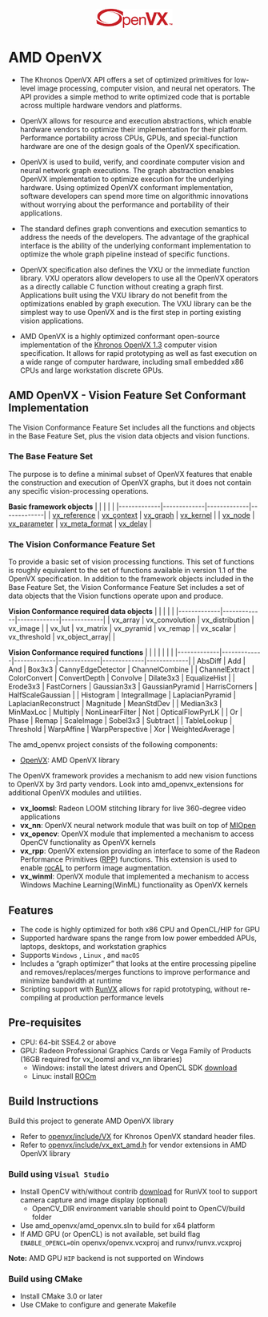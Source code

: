 <p align="center"><img width="30%" src="../docs/images/OpenVX_logo.png" /></p>

# AMD OpenVX

* The Khronos OpenVX API offers a set of optimized primitives for low-level image processing, computer vision, and neural net operators. The API provides a simple method to write optimized code that is portable across multiple hardware vendors and platforms.

* OpenVX allows for resource and execution abstractions, which enable hardware vendors to optimize their implementation for their platform. Performance portability across CPUs, GPUs, and special-function hardware are one of the design goals of the OpenVX specification.

* OpenVX is used to build, verify, and coordinate computer vision and neural network graph executions. The graph abstraction enables OpenVX implementation to optimize execution for the underlying hardware.  Using optimized OpenVX conformant implementation, software developers can spend more time on algorithmic innovations without worrying about the performance and portability of their applications.

* The standard defines graph conventions and execution semantics to address the needs of the developers. The advantage of the graphical interface is the ability of the underlying conformant implementation to optimize the whole graph pipeline instead of specific functions.

* OpenVX specification also defines the VXU or the immediate function library. VXU operators allow developers to use all the OpenVX operators as a directly callable C function without creating a graph first. Applications built using the VXU library do not benefit from the optimizations enabled by graph execution. The VXU library can be the simplest way to use OpenVX and is the first step in porting existing vision applications.

* AMD OpenVX is a highly optimized conformant open-source implementation of the [Khronos OpenVX 1.3](https://www.khronos.org/registry/OpenVX/specs/1.3/html/OpenVX_Specification_1_3.html) computer vision specification. It allows for rapid prototyping as well as fast execution on a wide range of computer hardware, including small embedded x86 CPUs and large workstation discrete GPUs.

## AMD OpenVX - Vision Feature Set Conformant Implementation

The Vision Conformance Feature Set includes all the functions and objects in the Base Feature Set, plus the vision data objects and vision functions.

### The Base Feature Set

The purpose is to define a minimal subset of OpenVX features that enable the construction and execution of OpenVX graphs, but it does not contain any specific vision-processing operations.

**Basic framework objects**
| <!-- -->    | <!-- -->    | <!-- -->    | <!-- -->    |
|-------------|-------------|-------------|-------------|
| [vx_reference](https://www.khronos.org/registry/OpenVX/specs/1.3/html/OpenVX_Specification_1_3.html#_vx_reference) | [vx_context](https://www.khronos.org/registry/OpenVX/specs/1.3/html/OpenVX_Specification_1_3.html#_vx_context) | [vx_graph](https://www.khronos.org/registry/OpenVX/specs/1.3/html/OpenVX_Specification_1_3.html#_vx_graph) | [vx_kernel](https://www.khronos.org/registry/OpenVX/specs/1.3/html/OpenVX_Specification_1_3.html#_vx_kernel) | 
| [vx_node](https://www.khronos.org/registry/OpenVX/specs/1.3/html/OpenVX_Specification_1_3.html#_vx_node) | [vx_parameter](https://www.khronos.org/registry/OpenVX/specs/1.3/html/OpenVX_Specification_1_3.html#_vx_parameter) | [vx_meta_format](https://www.khronos.org/registry/OpenVX/specs/1.3/html/OpenVX_Specification_1_3.html#_vx_meta_format) | [vx_delay](https://www.khronos.org/registry/OpenVX/specs/1.3/html/OpenVX_Specification_1_3.html#_vx_delay) |

### The Vision Conformance Feature Set

To provide a basic set of vision processing functions. This set of functions is roughly equivalent to the set of functions available in version 1.1 of the OpenVX specification. In addition to the framework objects included in the Base Feature Set, the Vision Conformance Feature Set includes a set of data objects that the Vision functions operate upon and produce.

**Vision Conformance required data objects**
| <!-- -->    | <!-- -->    | <!-- -->    | <!-- -->    |
|-------------|-------------|-------------|-------------|
| vx_array | vx_convolution | vx_distribution | vx_image |
| vx_lut | vx_matrix | vx_pyramid | vx_remap |
| vx_scalar | vx_threshold | vx_object_array| |

**Vision Conformance required functions**
| <!-- -->    | <!-- -->    | <!-- -->    | <!-- -->    | <!-- -->    | <!-- -->    |
|-------------|-------------|-------------|-------------|-------------|-------------|
| AbsDiff | Add | And | Box3x3 | CannyEdgeDetector | ChannelCombine | 
| ChannelExtract | ColorConvert | ConvertDepth | Convolve | Dilate3x3 | EqualizeHist |
| Erode3x3 | FastCorners | Gaussian3x3 | GaussianPyramid | HarrisCorners | HalfScaleGaussian |
| Histogram | IntegralImage | LaplacianPyramid | LaplacianReconstruct | Magnitude | MeanStdDev |
| Median3x3 | MinMaxLoc | Multiply | NonLinearFilter | Not | OpticalFlowPyrLK |
| Or | Phase | Remap | ScaleImage | Sobel3x3 | Subtract |
| TableLookup | Threshold | WarpAffine | WarpPerspective | Xor | WeightedAverage |

The amd_openvx project consists of the following components:

* [OpenVX](openvx/README.md): AMD OpenVX library

The OpenVX framework provides a mechanism to add new vision functions to OpenVX by 3rd party vendors. Look into amd_openvx_extensions for additional OpenVX modules and utilities.

* **vx_loomsl**: Radeon LOOM stitching library for live 360-degree video applications
* **vx_nn**: OpenVX neural network module that was built on top of [MIOpen](https://github.com/ROCmSoftwarePlatform/MIOpen)
* **vx_opencv**: OpenVX module that implemented a mechanism to access OpenCV functionality as OpenVX kernels
* **vx_rpp**: OpenVX extension providing an interface to some of the Radeon Performance Primitives ([RPP](https://github.com/GPUOpen-ProfessionalCompute-Libraries/rpp)) functions. This extension is used to enable [rocAL](../rocAL/README.md) to perform image augmentation.
* **vx_winml**: OpenVX module that implemented a mechanism to access Windows Machine Learning(WinML) functionality as OpenVX kernels

## Features

* The code is highly optimized for both x86 CPU and OpenCL/HIP for GPU
* Supported hardware spans the range from low power embedded APUs, laptops, desktops, and workstation graphics
* Supports `Windows` , `Linux` , and `macOS`
* Includes a “graph optimizer” that looks at the entire processing pipeline and removes/replaces/merges functions to improve performance and minimize bandwidth at runtime 
* Scripting support with [RunVX](../utilities/runvx/README.md) allows for rapid prototyping, without re-compiling at production performance levels

## Pre-requisites

* CPU: 64-bit SSE4.2 or above
* GPU: Radeon Professional Graphics Cards or Vega Family of Products (16GB required for vx_loomsl and vx_nn libraries)
  + Windows: install the latest drivers and OpenCL SDK [download](https://github.com/GPUOpen-LibrariesAndSDKs/OCL-SDK/releases)
  + Linux: install [ROCm](https://rocm.github.io/ROCmInstall.html)

## Build Instructions

Build this project to generate AMD OpenVX library 

* Refer to [openvx/include/VX](openvx/include/VX) for Khronos OpenVX standard header files.
* Refer to [openvx/include/vx_ext_amd.h](openvx/include/vx_ext_amd.h) for vendor extensions in AMD OpenVX library

### Build using `Visual Studio`

* Install OpenCV with/without contrib [download](https://github.com/opencv/opencv/releases) for RunVX tool to support camera capture and image display (optional)
  + OpenCV_DIR environment variable should point to OpenCV/build folder
* Use amd_openvx/amd_openvx.sln to build for x64 platform
* If AMD GPU (or OpenCL) is not available, set build flag `ENABLE_OPENCL=0`in openvx/openvx.vcxproj and runvx/runvx.vcxproj

**Note:** AMD GPU `HIP` backend is not supported on Windows 

### Build using CMake

* Install CMake 3.0 or later
* Use CMake to configure and generate Makefile
